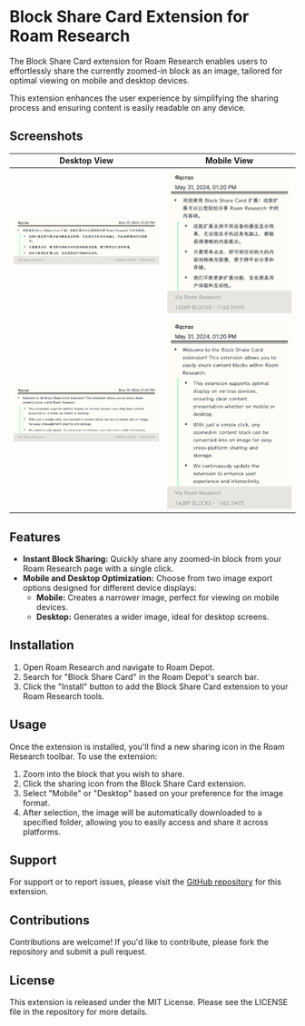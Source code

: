 # Block Share Card Extension for Roam Research

The Block Share Card extension for Roam Research enables users to effortlessly share the currently zoomed-in block as an image, tailored for optimal viewing on mobile and desktop devices.

This extension enhances the user experience by simplifying the sharing process and ensuring content is easily readable on any device.

## Screenshots

| Desktop View                   | Mobile View                   |
|--------------------------------|-------------------------------|
| ![](./assets/qcrao-4uDyOJFsn-desktop.png) | ![](./assets/qcrao-4uDyOJFsn-mobile.png) |
| ![](./assets/qcrao-UUhfbu5lT-desktop.png) | ![](./assets/qcrao-UUhfbu5lT-mobile.png) |


## Features

- **Instant Block Sharing:** Quickly share any zoomed-in block from your Roam Research page with a single click.
- **Mobile and Desktop Optimization:** Choose from two image export options designed for different device displays:
  - **Mobile:** Creates a narrower image, perfect for viewing on mobile devices.
  - **Desktop:** Generates a wider image, ideal for desktop screens.

## Installation

1. Open Roam Research and navigate to Roam Depot.
2. Search for "Block Share Card" in the Roam Depot's search bar.
3. Click the "Install" button to add the Block Share Card extension to your Roam Research tools.

## Usage

Once the extension is installed, you'll find a new sharing icon in the Roam Research toolbar. To use the extension:

1. Zoom into the block that you wish to share.
2. Click the sharing icon from the Block Share Card extension.
3. Select "Mobile" or "Desktop" based on your preference for the image format.
4. After selection, the image will be automatically downloaded to a specified folder, allowing you to easily access and share it across platforms.

## Support

For support or to report issues, please visit the [GitHub repository](https://github.com/qcrao/block-share-card) for this extension.

## Contributions

Contributions are welcome! If you'd like to contribute, please fork the repository and submit a pull request.

## License

This extension is released under the MIT License. Please see the LICENSE file in the repository for more details.
